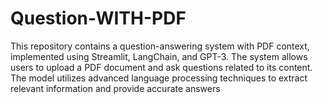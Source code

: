 # Question-WITH-PDF
This repository contains a question-answering system with PDF context, implemented using Streamlit, LangChain, and GPT-3. The system allows users to upload a PDF document and ask questions related to its content. The model utilizes advanced language processing techniques to extract relevant information and provide accurate answers
